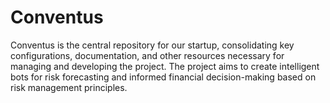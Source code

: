 # Conventus
Conventus is the central repository for our startup, consolidating key configurations, documentation, and other resources necessary for managing and developing the project. The project aims to create intelligent bots for risk forecasting and informed financial decision-making based on risk management principles.
